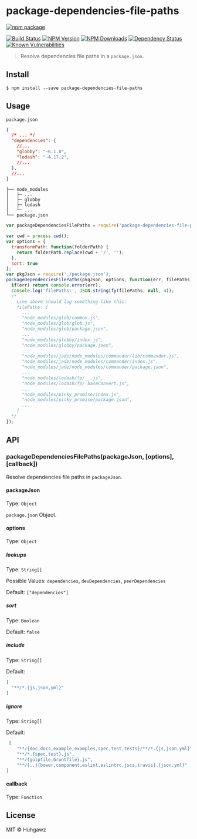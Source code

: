 # package-dependencies-file-paths

[![npm package](https://nodei.co/npm/package-dependencies-file-paths.png?downloads=true&downloadRank=true&stars=true)](https://nodei.co/npm/package-dependencies-file-paths/)

[![Build Status](https://travis-ci.org/huhgawz/package-dependencies-file-paths.svg?branch=master)](https://travis-ci.org/huhgawz/package-dependencies-file-paths)
[![NPM Version](http://img.shields.io/npm/v/package-dependencies-file-paths.svg?style=flat)](https://www.npmjs.org/package/package-dependencies-file-paths)
[![NPM Downloads](https://img.shields.io/npm/dm/package-dependencies-file-paths.svg?style=flat)](https://www.npmjs.org/package/package-dependencies-file-paths)
[![Dependency Status](https://img.shields.io/david/huhgawz/package-dependencies-file-paths.svg?style=flat-square)](https://david-dm.org/huhgawz/package-dependencies-file-paths)
[![Known Vulnerabilities](https://snyk.io/test/npm/package-dependencies-file-paths/badge.svg?style=flat-square)](https://snyk.io/test/npm/package-dependencies-file-paths)

> Resolve dependencies file paths in a `package.json`.

## Install

```
$ npm install --save package-dependencies-file-paths
```

## Usage

`package.json`

```json
{
  /* ... */
  "dependencies": {
    //...
    "globby": "~6.1.0",
    "lodash": "~4.17.2",
    //...
  },
  //...
}
```

```
├── node_modules
│   ├─ ...
│   ├─ globby
│   ├─ lodash
│   └─ ...
└── package.json
```

```js
var packageDependenciesFilePaths = require('package-dependencies-file-paths');

var cwd = process.cwd();
var options = {
  transformPath: function(folderPath) {
    return folderPath.replace(cwd + '/', '');
  },
  sort: true
};
var pkgJson = require('./package.json');
packageDependenciesFilePaths(pkgJson, options, function(err, filePaths) {
  if(err) return console.error(err);
  console.log('filePaths:', JSON.stringify(filePaths, null, 4));
  /*
    Line above should log something like this:
    filePaths: [
      ...
      "node_modules/glob/common.js",
      "node_modules/glob/glob.js",
      "node_modules/glob/package.json",
      ...
      "node_modules/globby/index.js",
      "node_modules/globby/package.json",
      ...
      "node_modules/jade/node_modules/commander/lib/commander.js",
      "node_modules/jade/node_modules/commander/index.js",
      "node_modules/jade/node_modules/commander/package.json",
      ...
      "node_modules/lodash/fp/__.js",
      "node_modules/lodash/fp/_baseConvert.js",
      ...
      "node_modules/pinky_promise/index.js",
      "node_modules/pinky_promise/package.json",
      ...
    ]
  */
});
```

## API

### packageDependenciesFilePaths(packageJson, [options], [callback])

Resolve dependencies file paths in `packageJson`.

#### packageJson

Type: `Object`

`package.json` Object.

#### options

Type: `Object`

##### lookups

Type: `String[]`

Possible Values: `dependencies`, `devDependencies`, `peerDependencies`

Default: `["dependencies"]`

##### sort

Type: `Boolean`

Default: `false`

##### include

Type: `String[]`

Default:

```json
[
  "**/*.{js,json,yml}"
]
```

##### ignore

Type: `String[]`

Default:

```json
 [
    "**/{doc,docs,example,examples,spec,test,tests}/**/*.{js,json,yml}",
    "**/*.{spec,test}.js",
    "**/{gulpfile,Gruntfile}.js",
    "**/{.,}{bower,component,eslint,eslintrc,jscs,travis}.{json,yml}"
]
```

#### callback

Type: `Function`

## License

MIT © Huhgawz
